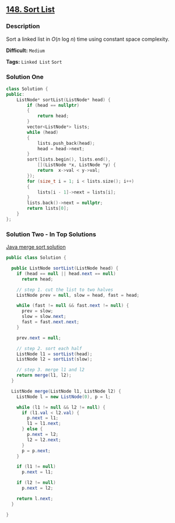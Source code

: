 ## [148. Sort List](https://leetcode.com/problems/sort-list/description/)

### Description

Sort a linked list in _O_(_n_ log _n_) time using constant space complexity.

**Difficult:** `Medium`

**Tags:** `Linked List` `Sort`

### Solution One

```c++
class Solution {
public:
    ListNode* sortList(ListNode* head) {
        if (head == nullptr)
        {
            return head;
        }
        vector<ListNode*> lists;
        while (head)
        {
            lists.push_back(head);
            head = head->next;
        }
        sort(lists.begin(), lists.end(),
            [](ListNode *x, ListNode *y) {
            return  x->val < y->val;
        });
        for (size_t i = 1; i < lists.size(); i++)
        {
            lists[i - 1]->next = lists[i];
        }
        lists.back()->next = nullptr;
        return lists[0];
    }
};
```

### Solution Two - In Top Solutions

[Java merge sort solution](https://discuss.leetcode.com/topic/18100/java-merge-sort-solution)

```java
public class Solution {

  public ListNode sortList(ListNode head) {
    if (head == null || head.next == null)
      return head;

    // step 1. cut the list to two halves
    ListNode prev = null, slow = head, fast = head;

    while (fast != null && fast.next != null) {
      prev = slow;
      slow = slow.next;
      fast = fast.next.next;
    }

    prev.next = null;

    // step 2. sort each half
    ListNode l1 = sortList(head);
    ListNode l2 = sortList(slow);

    // step 3. merge l1 and l2
    return merge(l1, l2);
  }

  ListNode merge(ListNode l1, ListNode l2) {
    ListNode l = new ListNode(0), p = l;

    while (l1 != null && l2 != null) {
      if (l1.val < l2.val) {
        p.next = l1;
        l1 = l1.next;
      } else {
        p.next = l2;
        l2 = l2.next;
      }
      p = p.next;
    }

    if (l1 != null)
      p.next = l1;

    if (l2 != null)
      p.next = l2;

    return l.next;
  }

}
```
